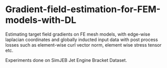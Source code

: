 # Gradient-field-estimation-for-FEM-models-with-DL

Estimating target field gradients on FE mesh models, with edge-wise laplacian coordinates and globally inducted input data with post process losses such as element-wise curl vector norm, element wise stress tensor etc.

Experiments done on SimJEB Jet Engine Bracket Dataset.
